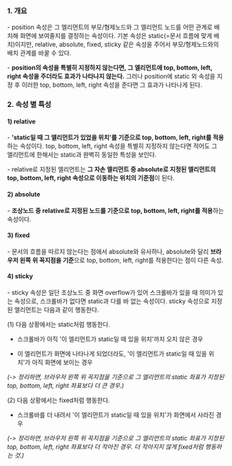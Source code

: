 ### 1. 개요

\- position 속성은 그 엘리먼트의 부모/형제노드와 그 엘리먼트 노드를 어떤 관계로 배치해 화면에 보여줄지를 결정하는 속성이다. 기본 속성은 static(=문서 흐름에 맞게 배치)이지만, relative, absolute, fixed, sticky 같은 속성을 주어서 부모/형제노드와의 배치 관계를 바꿀 수 있다.

\- **position의 속성을 특별히 지정하지 않는다면, 그 엘리먼트에 top, bottom, left, right 속성을 주더라도 효과가 나타나지 않는다.** 그러나 position에 static 외 속성을 지정 후 이러한 top, bottom, left, right 속성을 준다면 그 효과가 나타나게 된다.


### 2. 속성 별 특성

#### 1) relative

\- **'static일 때 그 엘리먼트가 있었을 위치'를 기준으로 top, bottom, left, right를 적용**하는 속성이다. top, bottom, left, right 속성을 특별히 지정하지 않는다면 적어도 그 엘리먼트에 한해서는 static과 완벽히 동일한 특성을 보인다.

\- relative로 지정된 엘리먼트는 **그 자손 엘리먼트 중 absolute로 지정된 엘리먼트의 top, bottom, left, right 속성으로 이동하는 위치의 기준점**이 된다.

#### 2) absolute

\- **조상노드 중 relative로 지정된 노드를 기준으로 top, bottom, left, right를 적용**하는 속성이다.

#### 3) fixed

\- 문서의 흐름을 따르지 않는다는 점에서 absolute와 유사하나, absolute와 달리 **브라우저 왼쪽 위 꼭지점을 기준**으로 top, bottom, left, right를 적용한다는 점이 다른 속성.

#### 4) sticky

\- sticky 속성은 일단 조상노드 중 화면 overflow가 있어 스크롤바가 있을 때 의미가 있는 속성으로, 스크롤바가 없다면 static과 다를 바 없는 속성이다. sticky 속성으로 지정된 엘리먼트는 다음과 같이 행동한다.

(1) 다음 상황에서는 static처럼 행동한다.

- 스크롤바가 아직 '이 엘리먼트가 static일 때 있을 위치'까지 오지 않은 경우

- 이 엘리먼트가 화면에 나타나게 되었더라도, '이 엘리먼트가 static일 때 있을 위치'가 아직 화면에 보이는 경우

_(-> 정리하면, 브라우저 왼쪽 위 꼭지점을 기준으로 그 엘리먼트의 static 좌표가 지정된 top, bottom, left, right 좌표보다 더 큰 경우.)_

(2) 다음 상황에서는 fixed처럼 행동한다.

- 스크롤바를 더 내려서 '이 엘리먼트가 static일 때 있을 위치'가 화면에서 사라진 경우

_(-> 정리하면, 브라우저 왼쪽 위 꼭지점을 기준으로 그 엘리먼트의 static 좌표가 지정된 top, bottom, left, right 좌표보다 더 작아진 경우. 더 작아지지 않게 fixed처럼 행동하는 것.)_
